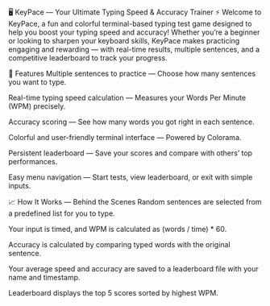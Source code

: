 🖥️ KeyPace — Your Ultimate Typing Speed & Accuracy Trainer ⚡
Welcome to KeyPace, a fun and colorful terminal-based typing test game designed to help you boost your typing speed and accuracy! Whether you’re a beginner or looking to sharpen your keyboard skills, KeyPace makes practicing engaging and rewarding — with real-time results, multiple sentences, and a competitive leaderboard to track your progress.

🎯 Features
Multiple sentences to practice — Choose how many sentences you want to type.

Real-time typing speed calculation — Measures your Words Per Minute (WPM) precisely.

Accuracy scoring — See how many words you got right in each sentence.

Colorful and user-friendly terminal interface — Powered by Colorama.

Persistent leaderboard — Save your scores and compare with others’ top performances.

Easy menu navigation — Start tests, view leaderboard, or exit with simple inputs.

📈 How It Works — Behind the Scenes
Random sentences are selected from a predefined list for you to type.

Your input is timed, and WPM is calculated as (words / time) * 60.

Accuracy is calculated by comparing typed words with the original sentence.

Your average speed and accuracy are saved to a leaderboard file with your name and timestamp.

Leaderboard displays the top 5 scores sorted by highest WPM.